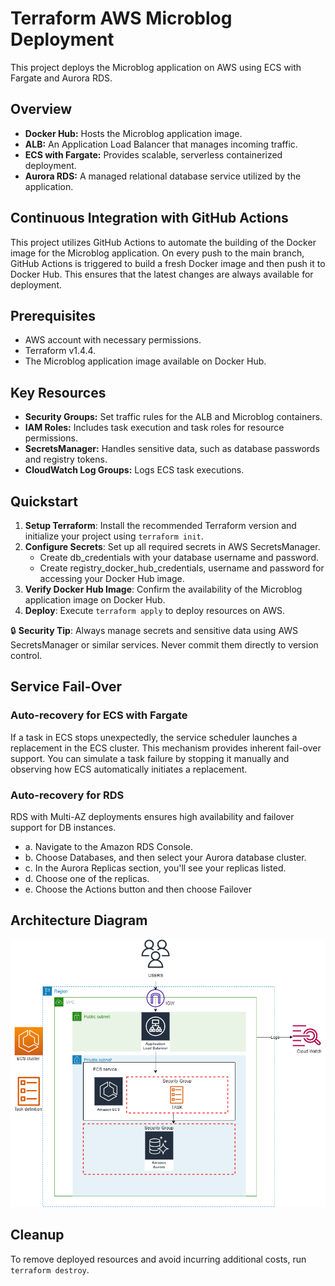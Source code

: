 # Terraform AWS Microblog Deployment

This project deploys the Microblog application on AWS using ECS with Fargate and Aurora RDS.

## Overview

- **Docker Hub:** Hosts the Microblog application image.
- **ALB:** An Application Load Balancer that manages incoming traffic.
- **ECS with Fargate:** Provides scalable, serverless containerized deployment.
- **Aurora RDS:** A managed relational database service utilized by the application.

## Continuous Integration with GitHub Actions

This project utilizes GitHub Actions to automate the building of the Docker image for the Microblog application. On every push to the main branch, GitHub Actions is triggered to build a fresh Docker image and then push it to Docker Hub. This ensures that the latest changes are always available for deployment.

## Prerequisites

- AWS account with necessary permissions.
- Terraform v1.4.4.
- The Microblog application image available on Docker Hub.

## Key Resources

- **Security Groups:** Set traffic rules for the ALB and Microblog containers.
- **IAM Roles:** Includes task execution and task roles for resource permissions.
- **SecretsManager:** Handles sensitive data, such as database passwords and registry tokens.
- **CloudWatch Log Groups:** Logs ECS task executions.

## Quickstart

1. **Setup Terraform**: Install the recommended Terraform version and initialize your project using `terraform init`.
2. **Configure Secrets**: Set up all required secrets in AWS SecretsManager.
   - Create db_credentials with your database username and password.
   - Create registry_docker_hub_credentials, username and password for accessing your Docker Hub image.
3. **Verify Docker Hub Image**: Confirm the availability of the Microblog application image on Docker Hub.
4. **Deploy**: Execute `terraform apply` to deploy resources on AWS.

🔒 **Security Tip**: Always manage secrets and sensitive data using AWS SecretsManager or similar services. Never commit them directly to version control.

## Service Fail-Over

### Auto-recovery for ECS with Fargate

If a task in ECS stops unexpectedly, the service scheduler launches a replacement in the ECS cluster. This mechanism provides inherent fail-over support. You can simulate a task failure by stopping it manually and observing how ECS automatically initiates a replacement.

### Auto-recovery for RDS

RDS with Multi-AZ deployments ensures high availability and failover support for DB instances.
   - a. Navigate to the Amazon RDS Console.
   - b. Choose Databases, and then select your Aurora database cluster.
   - c. In the Aurora Replicas section, you'll see your replicas listed.
   - d. Choose one of the replicas.
   - e. Choose the Actions button and then choose Failover

## Architecture Diagram

![Task Architecture Diagram](./Architecture.png "Microblog Deployment Architecture")

## Cleanup

To remove deployed resources and avoid incurring additional costs, run `terraform destroy`.

